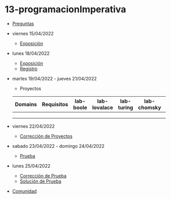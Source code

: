 # 13-programacionImperativa

- [Preguntas](https://escuela.it/cursos/curso-recurrencia-desarrollo-software/clase/patron)
- viernes 15/04/2022
  - [Exposición](https://escuela.it/cursos/curso-recurrencia-desarrollo-software/clase/patron)
- lunes 18/04/2022
  - [Exposición](https://escuela.it/cursos/curso-recurrencia-desarrollo-software/clase/patron)
  - [Registro](https://forms.gle/pA2QvsW32P4KtTD77)
- martes 19/04/2022 - jueves 21/04/2022
  - Proyectos
  
  |Domains|Requisitos|lab-boole|lab-lovalace|lab-turing|lab-chomsky|lab-bernersLee|
  |-------|----------|---------|------------|----------|-----------|--------------|
  |       |          |         |            |          |           |              |
  |       |          |         |            |          |           |              |
  |       |          |         |            |          |           |              |
- viernes 22/04/2022
  - [Corrección de Proyectos](https://escuela.it/cursos/curso-recurrencia-desarrollo-software/clase/patron)
- sabado 23/04/2022 - domingo 24/04/2022
  - [Prueba](https://forms.gle/hB9UJoN2PYiexctH8)
- lunes 25/04/2022
  - [Corrección de Prueba](https://escuela.it/cursos/curso-recurrencia-desarrollo-software/clase/patron)
  - [Solución de Prueba](https://docs.google.com/spreadsheets/d/1Uwtqa5VdD5wK2X7eLgkS6_th16aPnsW8pa5Ft2TyLPo/edit#gid=0)
- [Comunidad](https://escuela.it/)

